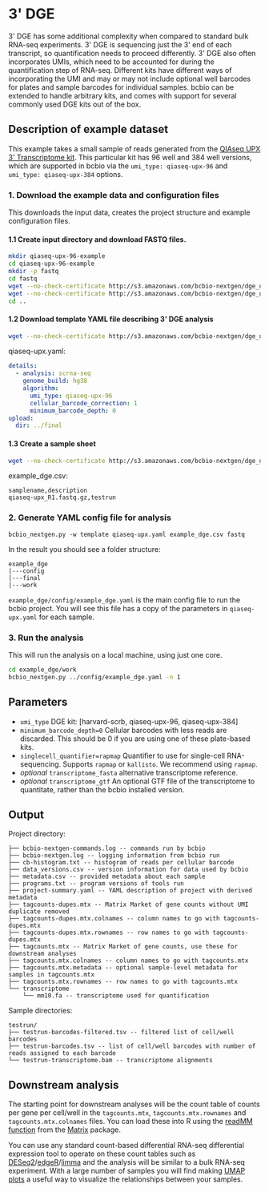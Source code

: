 # 3' DGE
3' DGE has some additional complexity when compared to standard bulk RNA-seq experiments. 3' DGE is sequencing just the 3' end of each transcript, so quantification needs to proceed differently. 3' DGE also often incorporates UMIs, which need to be accounted for during the quantification step of RNA-seq. Different
kits have different ways of incorporating the UMI and may or may not include optional well barcodes
for plates and sample barcodes for individual samples. bcbio can be extended to handle arbitrary kits,
and comes with support for several commonly used DGE kits out of the box.

## Description of example dataset
This example takes a small sample of reads generated from the [QIAseq UPX 3' Transcriptome kit](https://www.qiagen.com/us/products/discovery-and-translational-research/next-generation-sequencing/rna-sequencing/three-rnaseq/qiaseq-upx-3-transcriptome-kits/). This particular kit has 96 well and 384 well versions,
which are supported in bcbio via the `umi_type: qiaseq-upx-96` and `umi_type: qiaseq-upx-384` options.

### 1. Download the example data and configuration files
This downloads the input data, creates the project structure and example configuration files.

#### 1.1 Create input directory and download FASTQ files.
```bash
mkdir qiaseq-upx-96-example
cd qiaseq-upx-96-example
mkdir -p fastq
cd fastq
wget --no-check-certificate http://s3.amazonaws.com/bcbio-nextgen/dge_userstory_data/fastq/qiaseq-upx_R1.fastq.gz
wget --no-check-certificate http://s3.amazonaws.com/bcbio-nextgen/dge_userstory_data/fastq/qiaseq-upx_R2.fastq.gz
cd ..
```

#### 1.2 Download template YAML file describing 3' DGE analysis

```bash
wget --no-check-certificate http://s3.amazonaws.com/bcbio-nextgen/dge_userstory_data/qiaseq-upx.yaml
```

qiaseq-upx.yaml: 
```yaml
details:
  - analysis: scrna-seq
    genome_build: hg38
    algorithm:
      umi_type: qiaseq-upx-96
      cellular_barcode_correction: 1
      minimum_barcode_depth: 0
upload:
  dir: ../final
```

#### 1.3 Create a sample sheet

```bash
wget --no-check-certificate http://s3.amazonaws.com/bcbio-nextgen/dge_userstory_data/example_dge.csv
```

example_dge.csv:
```
samplename,description
qiaseq-upx_R1.fastq.gz,testrun
```

### 2. Generate YAML config file for analysis
```
bcbio_nextgen.py -w template qiaseq-upx.yaml example_dge.csv fastq
```

In the result you should see a folder structure:
```
example_dge
|---config
|---final
|---work
```

`example_dge/config/example_dge.yaml` is the main config file to run the bcbio project. You will
see this file has a copy of the parameters in `qiaseq-upx.yaml` for each sample.

### 3. Run the analysis
This will run the analysis on a local machine, using just one core.
```bash
cd example_dge/work
bcbio_nextgen.py ../config/example_dge.yaml -n 1
```

## Parameters

* `umi_type` DGE kit: [harvard-scrb, qiaseq-upx-96, qiaseq-upx-384]
* `minimum_barcode_depth=0` Cellular barcodes with less reads are discarded. This should be 0 if you are using one of these plate-based kits.
* `singlecell_quantifier=rapmap` Quantifier to use for single-cell RNA-sequencing. Supports `rapmap` or `kallisto`. We recommend using `rapmap`.
* *optional* `transcriptome_fasta` alternative transcriptome reference.
* *optional* `transcriptome_gtf` An optional GTF file of the transcriptome to quantitate, rather than the bcbio installed version. 

## Output

Project directory:
```
├── bcbio-nextgen-commands.log -- commands run by bcbio
├── bcbio-nextgen.log -- logging information from bcbio run
├── cb-histogram.txt -- histogram of reads per cellular barcode
├── data_versions.csv -- version information for data used by bcbio
├── metadata.csv -- provided metadata about each sample
├── programs.txt -- program versions of tools run
├── project-summary.yaml -- YAML description of project with derived metadata
├── tagcounts-dupes.mtx -- Matrix Market of gene counts without UMI duplicate removed 
├── tagcounts-dupes.mtx.colnames -- column names to go with tagcounts-dupes.mtx
├── tagcounts-dupes.mtx.rownames -- row names to go with tagcounts-dupes.mtx
├── tagcounts.mtx -- Matrix Market of gene counts, use these for downstream analyses
├── tagcounts.mtx.colnames -- column names to go with tagcounts.mtx
├── tagcounts.mtx.metadata -- optional sample-level metadata for samples in tagcounts.mtx
├── tagcounts.mtx.rownames -- row names to go with tagcounts.mtx
└── transcriptome
    └── mm10.fa -- transcriptome used for quantification

```

Sample directories:
```
testrun/
├── testrun-barcodes-filtered.tsv -- filtered list of cell/well barcodes
├── testrun-barcodes.tsv -- list of cell/well barcodes with number of reads assigned to each barcode
└── testrun-transcriptome.bam -- transcriptome alignments 
```

## Downstream analysis
The starting point for downstream analyses will be the count table of counts per gene per cell/well in the  `tagcounts.mtx`, `tagcounts.mtx.rownames` and
`tagcounts.mtx.colnames` files. You can load these into R using the [readMM function](https://stat.ethz.ch/R-manual/R-devel/library/Matrix/html/externalFormats.html) from the [Matrix](https://cran.r-project.org/web/packages/Matrix/index.html) package.

You can use any standard count-based differential RNA-seq differential expression tool to operate on
these count tables such as [DESeq2](https://bioconductor.org/packages/release/bioc/html/DESeq2.html)/[edgeR](https://bioconductor.org/packages/release/bioc/html/DESeq2.html)/[limma](https://bioconductor.org/packages/release/bioc/html/limma.html) and
the analysis will be similar to a bulk RNA-seq experiment. With a large number of samples you will find
making [UMAP plots](https://cran.r-project.org/web/packages/umap/vignettes/umap.html) a useful way to visualize the relationships between your samples. 
